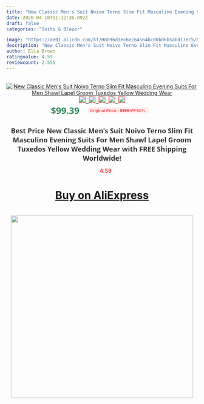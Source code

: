 ```yaml
---
title: "New Classic Men's Suit Noivo Terno Slim Fit Masculino Evening Suits For Men Shawl Lapel Groom Tuxedos Yellow Wedding Wear"
date: 2020-04-10T11:12:36.892Z
draft: false
categories: "Suits & Blazer"

image: "https://ae01.alicdn.com/kf/H8b96d3ec6ec64564bcd0bd6b5abd17ec5/New-Classic-Men-s-Suit-Noivo-Terno-Slim-Fit-Masculino-Evening-Suits-For-Men-Shawl-Lapel.jpg"
description: "New Classic Men's Suit Noivo Terno Slim Fit Masculino Evening Suits For Men Shawl Lapel Groom Tuxedos Yellow Wedding Wear"
author: Ella Brown
ratingvalue: 4.59
reviewcount: 2.555
---
```

<br>
<div style="text-align: center;">
<a href="https://s.click.aliexpress.com/e/_98RSkz" target="_blank" rel="nofollow noopener noreferrer"><img alt="New Classic Men's Suit Noivo Terno Slim Fit Masculino Evening Suits For Men Shawl Lapel Groom Tuxedos Yellow Wedding Wear" class="magnifier-image" src="https://ae01.alicdn.com/kf/H8b96d3ec6ec64564bcd0bd6b5abd17ec5/New-Classic-Men-s-Suit-Noivo-Terno-Slim-Fit-Masculino-Evening-Suits-For-Men-Shawl-Lapel.jpg_640x640.jpg">
<br>
<img style="border:1px solid salmon" src="https://ae01.alicdn.com/kf/H8b96d3ec6ec64564bcd0bd6b5abd17ec5/New-Classic-Men-s-Suit-Noivo-Terno-Slim-Fit-Masculino-Evening-Suits-For-Men-Shawl-Lapel.jpg_120x120.jpg">&nbsp;&nbsp;<img style="border:1px solid salmon" src="https://ae01.alicdn.com/kf/Heebdf32b895648fc8ad58081c4deece9r/New-Classic-Men-s-Suit-Noivo-Terno-Slim-Fit-Masculino-Evening-Suits-For-Men-Shawl-Lapel.jpg_120x120.jpg">&nbsp;&nbsp;<img style="border:1px solid salmon" src="https://ae01.alicdn.com/kf/H37d45b7d44ea45e09f9e4c2f9aa48bb8Q/New-Classic-Men-s-Suit-Noivo-Terno-Slim-Fit-Masculino-Evening-Suits-For-Men-Shawl-Lapel.jpg_120x120.jpg">&nbsp;&nbsp;<img style="border:1px solid salmon" src="https://ae01.alicdn.com/kf/H7ed01160120549c29c16b89563bfe9afB/New-Classic-Men-s-Suit-Noivo-Terno-Slim-Fit-Masculino-Evening-Suits-For-Men-Shawl-Lapel.jpg_120x120.jpg">&nbsp;&nbsp;<img style="border:1px solid salmon" src="https://ae01.alicdn.com/kf/H336bb1ea9ff54f99b4c1c20d82fd052ft/New-Classic-Men-s-Suit-Noivo-Terno-Slim-Fit-Masculino-Evening-Suits-For-Men-Shawl-Lapel.jpg_120x120.jpg"></a></div><br0>
<div style="text-align: center;"><span style="background-color: white; border: 0px; box-sizing: border-box; color: seagreen; display: inline-block; font-family: &quot;open sans&quot; , &quot;arial&quot; , &quot;helvetica&quot; , sans-serif , &quot;heiti&quot;; font-size: 24px; font-stretch: inherit; font-weight: 700; line-height: inherit; margin: 0px 10px 0px 0px; padding: 0px; vertical-align: middle;">$99.39 </span>
<span style="background: rgb(255 , 241 , 241); border-radius: 3px; border: 0px; box-sizing: border-box; color: #ff4747; display: inline-block; font-family: inherit; font-size: 12px; font-stretch: inherit; font-style: inherit; font-variant: inherit; font-weight: 600; line-height: inherit; margin: 0px; padding: 2px 5px; transform: scale(0.9); vertical-align: middle;">Original Price : <b style="text-decoration: line-through;">$198.77 </b> 50%&nbsp;&nbsp;</span></div>
<h1 style="color: #333333; display: inline-block; font-family: &quot;open sans&quot; , &quot;arial&quot; , &quot;helvetica&quot; , sans-serif , &quot;heiti&quot;; font-size: 18px; font-stretch: inherit; font-weight: 700; text-align: center;">Best Price New Classic Men's Suit Noivo Terno Slim Fit Masculino Evening Suits For Men Shawl Lapel Groom Tuxedos Yellow Wedding Wear with FREE Shipping Worldwide!</h1>
<div style="color: #ff4747; text-align: center;">
<img src="https://4.bp.blogspot.com/-M0ZcTcb-5uY/XleCXlxnR4I/AAAAAAAAAEc/OrjgMkXV1oMQFaCRZj5HQwOCBcu3w1FegCPcBGAYYCw/s1600/star.png" style="height: 15px;">&nbsp;<b>4.59</b></div>
<div class="button_cont" align="center"><a class="buynow_a" href="https://s.click.aliexpress.com/e/_98RSkz" target="_blank" rel="nofollow noopener noreferrer"><H1>Buy on AliExpress</H1></a></div><br>
<div class="separator" style="clear: both; text-align: center;">
<img src="https://lh3.googleusercontent.com/-pTy5HemUv9M/XlePHvY0dAI/AAAAAAAAAE4/0nX5iRUoIWY8eMW9Dpxeirr157OZliDIgCLcBGAsYHQ/s1600/badge.gif" width="480">
</div>
